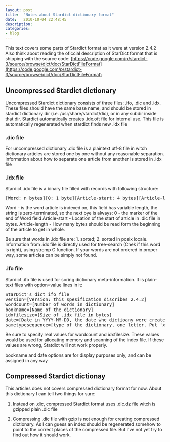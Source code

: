 ```yaml
---
layout: post
title:  "Notes about Stardict dictionary format"
date:   2010-10-04 22:48:45
description: 
categories:
- blog
---
```


This text covers some parts of Stardict format as it were at version 2.4.2
Also think about reading the oficcial description of StarDict format that is shipping with the source code:
[https://code.google.com/p/stardict-3/source/browse/dict/doc/StarDictFileFormat](https://code.google.com/p/stardict-3/source/browse/dict/doc/StarDictFileFormat)

## Uncompressed Stardict dictionary

Uncompressed Stardict dictionary consists of three files: .ifo, .dic and .idx. These files should have the same base name, and should be stored in stardict
dictionary dir (i.e. /usr/share/stardict/dic), or in any subdir inside that dir. Stardict automatically creates .idx.oft file for internal use.
This file is automatically regenerated when stardict finds new .idx file

### .dic file 
For uncompressed dictionary .dic file is a plaintext utf-8 file in witch dictionary articles are stored one by one without any reasonable separation.
Information about how to separate one article from another is stored in .idx file

### .idx file 
Stardict .idx file is a binary file filled with records with following structure:

<pre>[Word: n bytes][0: 1 byte][Article-start: 4 bytes][Article-length: 4 bytes]</pre>

Word             - is the word article is indexed on, this field has variable length, the string is zero-terminated, so the next bye is always:
0                    - the marker of the end of Word field
Article-start    - Location of the start of article in .dic file in bytes.
Article-length   - How many bytes should be read form the beginning of the article to get in whole.

Be sure that words in .idx file are: 1. sorted; 2. sorted in posix locale. Information from .idx file is directly used for 
tree-search (Chek if this word is right), using strcmp C function. If your words are not ordered in proper way, some articles can 
be simply not found.

### .ifo file

Stardict .ifo file is used for soring dictionary meta-information. It is plain-text files with option=value lines in it:

<pre>StarDict's dict ifo file
version=[Version: this spesification discribes 2.4.2]
wordcount=[Number of words in dictionary]
bookname=[Name of the dictionary]
idxfilesize=[Size of .idx file in bytes]
date=[Date in YYYY-MM-DD, the date whe dictioany were created]
sametypesequence=[type of the dictionary, one letter. Put 'x' for uncimpressed dictionary]</pre>


Be sure to specify real values for wordcount and idxfilesize. These values would be used for allocating memory and scanning of the index file. 
If these values are wrong, Statdict will not work properly.

bookname and date options are for display purposes only, and can be assigned in any way


## Compressed Stardict dictionay

This articles does not covers compressed dictionary format for now. About this dictionary I can tell two things for sure:

1. Instead on .dic, compressed Stardict format uses .dic.dz file witch is gzipped plain .dic file

2. Compressing .dic file with gzip is not enough for creating compressed dictionary. As I can guess an index should be regenerated somehow
to point to the correct places of the compressed file. But I've not yet try to find out how it should work.
